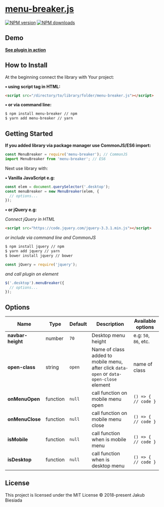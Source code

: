 # [menu-breaker.js](https://github.com/jb1905/menu-breaker.js)

[![NPM version](http://img.shields.io/npm/v/menu-breaker.svg?style=flat-square)](https://www.npmjs.com/package/menu-breaker)
[![NPM downloads](http://img.shields.io/npm/dm/menu-breaker.svg?style=flat-square)](https://www.npmjs.com/package/menu-breaker)

## Demo
**[See plugin in action](https://jb1905.github.io/menu-breaker.js/)**

## How to Install
At the beginning connect the library with Your project:

**&bull; using script tag in HTML:**
```html
<script src="/directory/to/library/folder/menu-breaker.js"></script>
```

**&bull; or via command line:**
```sh
$ npm install menu-breaker // npm
$ yarn add menu-breaker // yarn
```

## Getting Started
**If you added library via package manager use CommonJS/ES6 import:**
```js
const MenuBreaker = require('menu-breaker'); // CommonJS
import MenuBreaker from 'menu-breaker'; // ES6
```

Next use library with:

**&bull; Vanilla JavaScript e.g:**
```js
const elem = document.querySelector('.desktop');
const menuBreaker = new MenuBreaker(elem, {
  // options...
});
```

**&bull; or jQuery e.g:**

*Connect jQuery in HTML*
```html
<script src="https://code.jquery.com/jquery-3.3.1.min.js"></script>
```

*or include via command line and CommonJS*
```sh
$ npm install jquery // npm
$ yarn add jquery // yarn
$ bower install jquery // bower
```

```js
const jQuery = require('jquery');
```

*and call plugin on element*
```js
$('.desktop').menuBreaker({
  // options...
});
```

## Options
Name | Type | Default | Description | Available options
-|-|-|-|-
**navbar-height** | number | `70` | Desktop menu height | e.g: `50`, `86`, etc.
**open-class** | string | `open` | Name of class added to mobile menu, after click `data-open` or `data-open-close` element | name of class
**onMenuOpen** | function | `null` | call function on mobile menu open | `() => { // code }`
**onMenuClose** | function | `null` | call function on mobile menu close | `() => { // code }`
**isMobile** | function | `null` | call function when is mobile menu | `() => { // code }`
**isDesktop** | function | `null` | call function when is desktop menu | `() => { // code }`

## License
This project is licensed under the MIT License © 2018-present Jakub Biesiada
